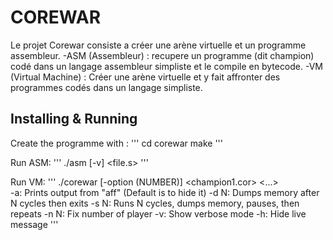 # COREWAR

Le projet Corewar consiste a créer une arène virtuelle et un programme assembleur.
	-ASM (Assembleur) : recupere un programme (dit champion) codé dans un langage assembleur simpliste et le compile en bytecode.
	-VM (Virtual Machine) : Créer une arène virtuelle et y fait affronter des programmes codés dans un langage simpliste.

## Installing & Running

Create the programme with :
'''
cd corewar
make
'''

Run ASM:
'''
./asm [-v] <file.s>
'''

Run VM:
'''
./corewar [-option (NUMBER)] <champion1.cor> <...>
	<br/>-a: Prints output from "aff" (Default is to hide it)
	-d N: Dumps memory after N cycles then exits
	-s N: Runs N cycles, dumps memory, pauses, then repeats
	-n N: Fix number of player
	-v: Show verbose mode
	-h: Hide live message
'''
